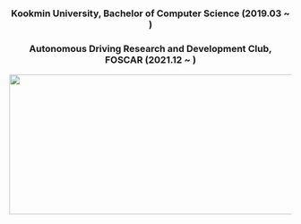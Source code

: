 <div align="center">
  <h3>Kookmin University, Bachelor of Computer Science (2019.03 ~ )</h3>   
  <h3>Autonomous Driving Research and Development Club, FOSCAR (2021.12 ~ )</h3> 
  <p align="center">
  <img src="https://github.com/Kyuhyun-Cho/kyuhyun-cho/assets/97654622/8951876d-692d-49b6-8020-86b8ce09e90a" width=650 height=250>
  </p>
</div>
